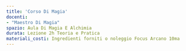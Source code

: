 ```yaml
---
title: 'Corso Di Magia'
docenti:
- "Maestro Di Magia"
spazio: Aula Di Magia E Alchimia
durata: Lezione 2h Teoria e Pratica
materiali_costi: Ingredienti forniti o noleggio Focus Arcano 10ma
---
```

